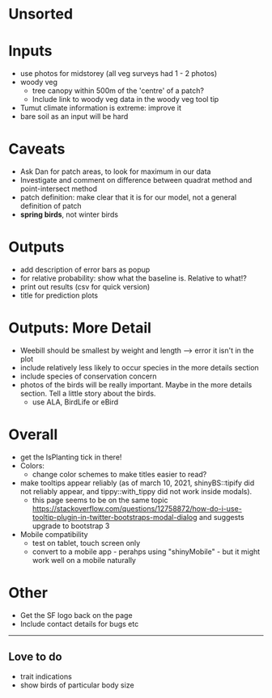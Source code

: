 # Unsorted

# Inputs
+ use photos for midstorey (all veg surveys had 1 - 2 photos)
+ woody veg
  + tree canopy within 500m of the 'centre' of a patch?
  + Include link to woody veg data in the woody veg tool tip
+ Tumut climate information is extreme: improve it
+ bare soil as an input will be hard

# Caveats
+ Ask Dan for patch areas, to look for maximum in our data
+ Investigate and comment on difference between quadrat method and point-intersect method
+ patch definition: make clear that it is for our model, not a general definition of patch
+ __spring birds__, not winter birds

# Outputs
+ add description of error bars as popup
+ for relative probability: show what the baseline is. Relative to what!?
+ print out results (csv for quick version)
+ title for prediction plots

# Outputs: More Detail
+ Weebill should be smallest by weight and length --> error it isn't in the plot
+ include relatively less likely to occur species in the more details section
+ include species of conservation concern
+ photos of the birds will be really important. Maybe in the more details section. Tell a little story about the birds.
   + use ALA, BirdLife or eBird

# Overall
+ get the IsPlanting tick in there!
+ Colors:
  + change color schemes to make titles easier to read?
+ make tooltips appear reliably (as of march 10, 2021, shinyBS::tipify did not reliably appear, and tippy::with_tippy did not work inside modals).
  + this page seems to be on the same topic https://stackoverflow.com/questions/12758872/how-do-i-use-tooltip-plugin-in-twitter-bootstraps-modal-dialog and suggests upgrade to bootstrap 3
+ Mobile compatibility
  + test on tablet, touch screen only
  + convert to a mobile app - perahps using "shinyMobile" - but it might work well on a mobile naturally

# Other
+ Get the SF logo back on the page
+ Include contact details for bugs etc

--- 
## Love to do
- trait indications
- show birds of particular body size

